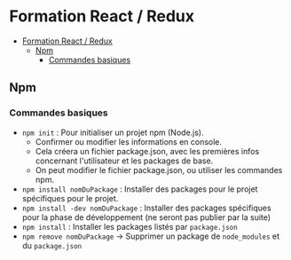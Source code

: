 # Formation React / Redux

- [Formation React / Redux](#formation-react--redux)
  - [Npm](#npm)
    - [Commandes basiques](#commandes-basiques)

## Npm

### Commandes basiques

- `npm init` : Pour initialiser un projet npm (Node.js).
  - Confirmer ou modifier les informations en console.
  - Cela créera un fichier package.json, avec les premières infos concernant l'utilisateur et les packages de base.
  - On peut modifier le fichier package.json, ou utiliser les commandes npm.
- `npm install nomDuPackage` : Installer des packages pour le projet spécifiques pour le projet.
- `npm install -dev nomDuPackage` : Installer des packages spécifiques pour la phase de développement (ne seront pas publier par la suite)
- `npm install` : Installer les packages listés par `package.json`
- `npm remove nomDuPackage` -> Supprimer un package de `node_modules` et du `package.json`

